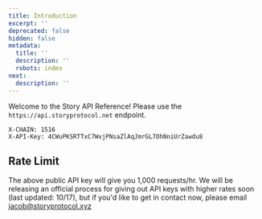 ```yaml
---
title: Introduction
excerpt: ''
deprecated: false
hidden: false
metadata:
  title: ''
  description: ''
  robots: index
next:
  description: ''
---
```

Welcome to the Story API Reference! Please use the `https://api.storyprotocol.net` endpoint.

```text Headers
X-CHAIN: 1516
X-API-Key: 4CWuPKSRTTxC7WvjPNsaZlAqJmrGL7OhNniUrZawdu8
```

## Rate Limit

The above public API key will give you 1,000 requests/hr. We will be releasing an official process for giving out API keys with higher rates soon (last updated: 10/17), but if you'd like to get in contact now, please email [jacob@storyprotocol.xyz](mailto:jacob@storyprotocol.xyz)